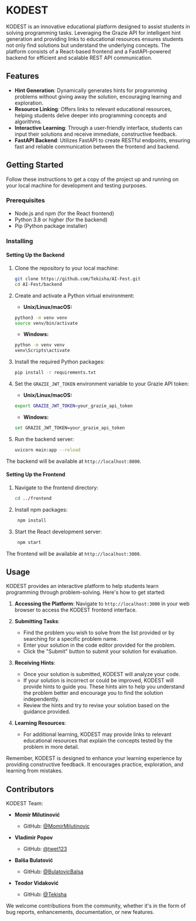 # KODEST

KODEST is an innovative educational platform designed to assist students in solving programming tasks. Leveraging the Grazie API for intelligent hint generation and providing links to educational resources ensures students not only find solutions but understand the underlying concepts. The platform consists of a React-based frontend and a FastAPI-powered backend for efficient and scalable REST API communication.

## Features

- **Hint Generation**: Dynamically generates hints for programming problems without giving away the solution, encouraging learning and exploration.
- **Resource Linking**: Offers links to relevant educational resources, helping students delve deeper into programming concepts and algorithms.
- **Interactive Learning**: Through a user-friendly interface, students can input their solutions and receive immediate, constructive feedback.
- **FastAPI Backend**: Utilizes FastAPI to create RESTful endpoints, ensuring fast and reliable communication between the frontend and backend.

## Getting Started

Follow these instructions to get a copy of the project up and running on your local machine for development and testing purposes.

### Prerequisites

- Node.js and npm (for the React frontend)
- Python 3.8 or higher (for the backend)
- Pip (Python package installer)

### Installing

#### Setting Up the Backend

1. Clone the repository to your local machine:
    ```bash
    git clone https://github.com/Tekisha/AI-Fest.git
    cd AI-Fest/backend
    ```

2. Create and activate a Python virtual environment:
    - **Unix/Linux/macOS:**
    ```bash
    python3 -m venv venv
    source venv/bin/activate
    ```
    - **Windows:**
    ```bash
    python -m venv venv
    venv\Scripts\activate
    ```

3. Install the required Python packages: 
    ```bash
    pip install -r requirements.txt
    ```

4. Set the `GRAZIE_JWT_TOKEN` environment variable to your Grazie API token:

    - **Unix/Linux/macOS:**
    ```bash
    export GRAZIE_JWT_TOKEN=your_grazie_api_token
    ```
    - **Windows:**
    ```bash
    set GRAZIE_JWT_TOKEN=your_grazie_api_token
    ```
   
5. Run the backend server:

   ```bash 
   uvicorn main:app --reload
    ```

The backend will be available at `http://localhost:8000`.

#### Setting Up the Frontend

1. Navigate to the frontend directory:
    ```bash
    cd ../frontend
    ```

2. Install npm packages:

   ```bash
    npm install
   ```

3. Start the React development server:

   ```bash
    npm start
   ```


The frontend will be available at `http://localhost:3000`.

## Usage

KODEST provides an interactive platform to help students learn programming through problem-solving. Here's how to get started:

1. **Accessing the Platform**: Navigate to `http://localhost:3000` in your web browser to access the KODEST frontend interface.

2. **Submitting Tasks**:
   - Find the problem you wish to solve from the list provided or by searching for a specific problem name.
   - Enter your solution in the code editor provided for the problem.
   - Click the "Submit" button to submit your solution for evaluation.

3. **Receiving Hints**:
   - Once your solution is submitted, KODEST will analyze your code.
   - If your solution is incorrect or could be improved, KODEST will provide hints to guide you. These hints aim to help you understand the problem better and encourage you to find the solution independently.
   - Review the hints and try to revise your solution based on the guidance provided.

4. **Learning Resources**:
   - For additional learning, KODEST may provide links to relevant educational resources that explain the concepts tested by the problem in more detail.

Remember, KODEST is designed to enhance your learning experience by providing constructive feedback. It encourages practice, exploration, and learning from mistakes.

## Contributors

KODEST Team:

- **Momir Milutinović**
  - GitHub: [@MomirMilutinovic](https://github.com/MomirMilutinovic)

- **Vladimir Popov**
  - GitHub: [@twet123](https://github.com/twet123)

- **Balša Bulatović**
  - GitHub: [@BulatovicBalsa](https://github.com/BulatovicBalsa)

- **Teodor Vidaković**
  - GitHub: [@Tekisha](https://github.com/Tekisha)

We welcome contributions from the community, whether it's in the form of bug reports, enhancements, documentation, or new features.







